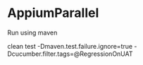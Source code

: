 # AppiumParallel
Run using maven

clean test -Dmaven.test.failure.ignore=true -Dcucumber.filter.tags=@RegressionOnUAT
